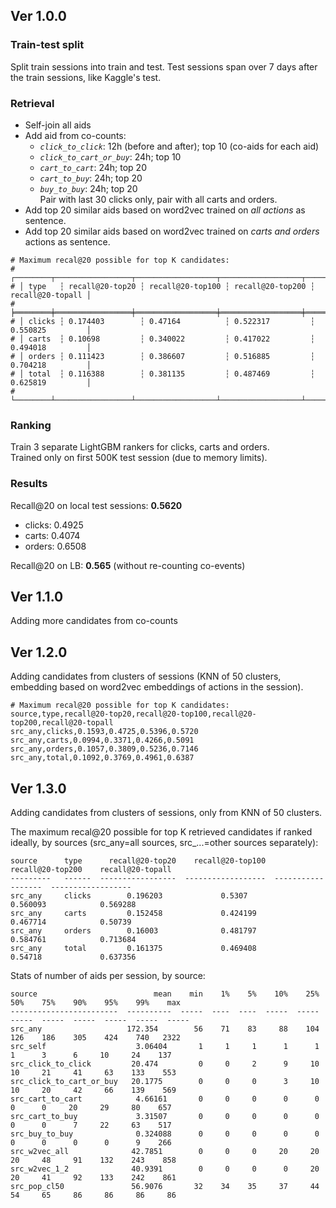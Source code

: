 ## Ver 1.0.0

### Train-test split
Split train sessions into train and test. Test sessions span over 7 days after 
the train sessions, like Kaggle's test.

### Retrieval
* Self-join all aids
* Add aid from co-counts:
  * _`click_to_click`_: 12h (before and after); top 10 (co-aids for each aid)
  * _`click_to_cart_or_buy`_: 24h; top 10
  * _`cart_to_cart`_: 24h; top 20
  * _`cart_to_buy`_: 24h; top 20
  * _`buy_to_buy`_: 24h; top 20   
  Pair with last 30 clicks only, pair with all carts and orders.
* Add top 20 similar aids based on word2vec trained on _all actions_ as sentence.
* Add top 20 similar aids based on word2vec trained on _carts and orders_ actions as sentence.

```
# Maximum recal@20 possible for top K candidates:
# ┌────────┬─────────────────┬──────────────────┬──────────────────┬──────────────────┐
# │ type   ┆ recall@20-top20 ┆ recall@20-top100 ┆ recall@20-top200 ┆ recall@20-topall │
# ╞════════╪═════════════════╪══════════════════╪══════════════════╪══════════════════╡
# │ clicks ┆ 0.174403        ┆ 0.47164          ┆ 0.522317         ┆ 0.550825         │
# │ carts  ┆ 0.10698         ┆ 0.340022         ┆ 0.417022         ┆ 0.494018         │
# │ orders ┆ 0.111423        ┆ 0.386607         ┆ 0.516885         ┆ 0.704218         │
# │ total  ┆ 0.116388        ┆ 0.381135         ┆ 0.487469         ┆ 0.625819         │
# └────────┴─────────────────┴──────────────────┴──────────────────┴──────────────────┘
```


### Ranking
Train 3 separate LightGBM rankers for clicks, carts and orders.  
Trained only on first 500K test session (due to memory limits).

### Results
Recall@20 on local test sessions: **0.5620** 
  * clicks: 0.4925 
  * carts: 0.4074
  * orders: 0.6508

Recall@20 on LB: **0.565** (without re-counting co-events)

## Ver 1.1.0
Adding more candidates from co-counts

## Ver 1.2.0
Adding candidates from clusters of sessions 
(KNN of 50 clusters, embedding based on word2vec embeddings of actions in the session).   

```
# Maximum recal@20 possible for top K candidates:
source,type,recall@20-top20,recall@20-top100,recall@20-top200,recall@20-topall
src_any,clicks,0.1593,0.4725,0.5396,0.5720
src_any,carts,0.0994,0.3371,0.4266,0.5091
src_any,orders,0.1057,0.3809,0.5236,0.7146
src_any,total,0.1092,0.3769,0.4961,0.6387
```

## Ver 1.3.0
Adding candidates from clusters of sessions, only from KNN of 50 clusters.

The maximum recal@20 possible for top K retrieved candidates if ranked ideally, by sources (src_any=all sources, src_...=other sources separately):
```
source      type      recall@20-top20    recall@20-top100    recall@20-top200    recall@20-topall
---------   ------  -----------------  ------------------  ------------------  ------------------
src_any     clicks        0.196203             0.5307             0.560093            0.569288
src_any     carts         0.152458             0.424199           0.467714            0.50739
src_any     orders        0.16003              0.481797           0.584761            0.713684
src_any     total         0.161375             0.469408           0.54718             0.637356
```

Stats of number of aids per session, by source: 
```
source                          mean    min    1%    5%    10%    25%    50%    75%    90%    95%    99%    max
------------------------  ----------  -----  ----  ----  -----  -----  -----  -----  -----  -----  -----  -----
src_any                   172.354        56    71    83     88    104    126    186    305    424    740   2322
src_self                    3.06404       1     1     1      1      1      1      3      6     10     24    137
src_click_to_click         20.474         0     0     2      9     10     10     21     41     63    133    553
src_click_to_cart_or_buy   20.1775        0     0     0      3     10     10     20     42     66    139    569
src_cart_to_cart            4.66161       0     0     0      0      0      0      0     20     29     80    657
src_cart_to_buy             3.31507       0     0     0      0      0      0      0      7     22     63    517
src_buy_to_buy              0.324088      0     0     0      0      0      0      0      0      0      9    266
src_w2vec_all              42.7851        0     0     0     20     20     20     48     91    132    243    858
src_w2vec_1_2              40.9391        0     0     0      0     20     20     41     92    133    242    861
src_pop_cl50               56.9076       32    34    35     37     44     54     65     86     86     86     86
```
